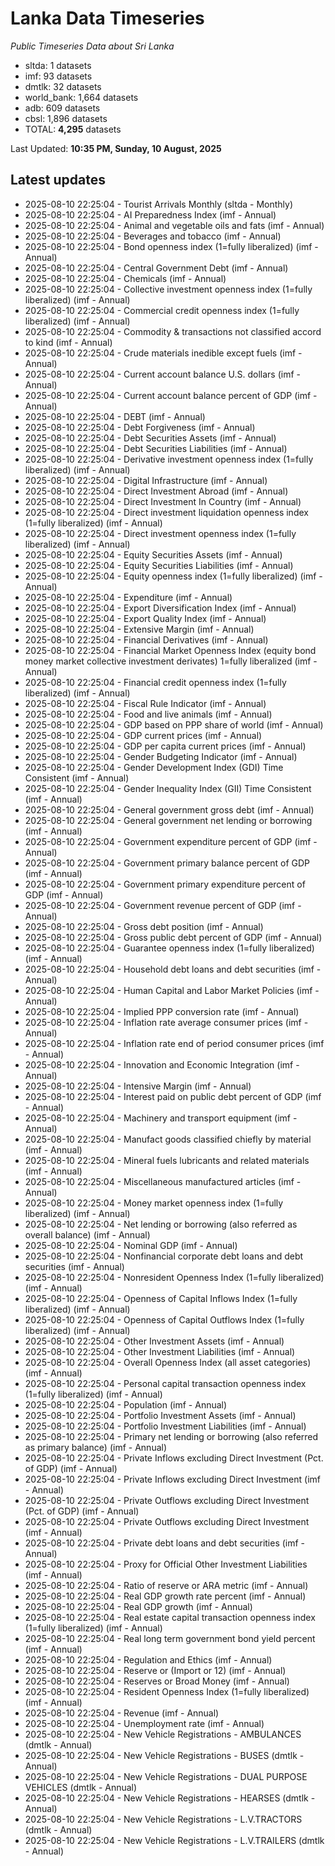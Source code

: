 # Lanka Data Timeseries
*Public Timeseries Data about Sri Lanka*

* sltda: 1 datasets
* imf: 93 datasets
* dmtlk: 32 datasets
* world_bank: 1,664 datasets
* adb: 609 datasets
* cbsl: 1,896 datasets
* TOTAL: **4,295** datasets

Last Updated: **10:35 PM, Sunday, 10 August, 2025**

## Latest updates

* 2025-08-10 22:25:04 - Tourist Arrivals Monthly (sltda - Monthly)
* 2025-08-10 22:25:04 - AI Preparedness Index (imf - Annual)
* 2025-08-10 22:25:04 - Animal and vegetable oils and fats (imf - Annual)
* 2025-08-10 22:25:04 - Beverages and tobacco (imf - Annual)
* 2025-08-10 22:25:04 - Bond openness index (1=fully liberalized) (imf - Annual)
* 2025-08-10 22:25:04 - Central Government Debt (imf - Annual)
* 2025-08-10 22:25:04 - Chemicals (imf - Annual)
* 2025-08-10 22:25:04 - Collective investment openness index (1=fully liberalized) (imf - Annual)
* 2025-08-10 22:25:04 - Commercial credit openness index (1=fully liberalized) (imf - Annual)
* 2025-08-10 22:25:04 - Commodity & transactions not classified accord to kind (imf - Annual)
* 2025-08-10 22:25:04 - Crude materials inedible except fuels (imf - Annual)
* 2025-08-10 22:25:04 - Current account balance U.S. dollars (imf - Annual)
* 2025-08-10 22:25:04 - Current account balance percent of GDP (imf - Annual)
* 2025-08-10 22:25:04 - DEBT (imf - Annual)
* 2025-08-10 22:25:04 - Debt Forgiveness (imf - Annual)
* 2025-08-10 22:25:04 - Debt Securities Assets (imf - Annual)
* 2025-08-10 22:25:04 - Debt Securities Liabilities (imf - Annual)
* 2025-08-10 22:25:04 - Derivative investment openness index (1=fully liberalized) (imf - Annual)
* 2025-08-10 22:25:04 - Digital Infrastructure (imf - Annual)
* 2025-08-10 22:25:04 - Direct Investment Abroad (imf - Annual)
* 2025-08-10 22:25:04 - Direct Investment In Country (imf - Annual)
* 2025-08-10 22:25:04 - Direct investment liquidation openness index (1=fully liberalized) (imf - Annual)
* 2025-08-10 22:25:04 - Direct investment openness index (1=fully liberalized) (imf - Annual)
* 2025-08-10 22:25:04 - Equity Securities Assets (imf - Annual)
* 2025-08-10 22:25:04 - Equity Securities Liabilities (imf - Annual)
* 2025-08-10 22:25:04 - Equity openness index (1=fully liberalized) (imf - Annual)
* 2025-08-10 22:25:04 - Expenditure (imf - Annual)
* 2025-08-10 22:25:04 - Export Diversification Index (imf - Annual)
* 2025-08-10 22:25:04 - Export Quality Index (imf - Annual)
* 2025-08-10 22:25:04 - Extensive Margin (imf - Annual)
* 2025-08-10 22:25:04 - Financial Derivatives (imf - Annual)
* 2025-08-10 22:25:04 - Financial Market Openness Index (equity bond money market collective investment derivates) 1=fully liberalized (imf - Annual)
* 2025-08-10 22:25:04 - Financial credit openness index (1=fully liberalized) (imf - Annual)
* 2025-08-10 22:25:04 - Fiscal Rule Indicator (imf - Annual)
* 2025-08-10 22:25:04 - Food and live animals (imf - Annual)
* 2025-08-10 22:25:04 - GDP based on PPP share of world (imf - Annual)
* 2025-08-10 22:25:04 - GDP current prices (imf - Annual)
* 2025-08-10 22:25:04 - GDP per capita current prices (imf - Annual)
* 2025-08-10 22:25:04 - Gender Budgeting Indicator (imf - Annual)
* 2025-08-10 22:25:04 - Gender Development Index (GDI) Time Consistent (imf - Annual)
* 2025-08-10 22:25:04 - Gender Inequality Index (GII) Time Consistent (imf - Annual)
* 2025-08-10 22:25:04 - General government gross debt (imf - Annual)
* 2025-08-10 22:25:04 - General government net lending or borrowing (imf - Annual)
* 2025-08-10 22:25:04 - Government expenditure percent of GDP (imf - Annual)
* 2025-08-10 22:25:04 - Government primary balance percent of GDP (imf - Annual)
* 2025-08-10 22:25:04 - Government primary expenditure percent of GDP (imf - Annual)
* 2025-08-10 22:25:04 - Government revenue percent of GDP (imf - Annual)
* 2025-08-10 22:25:04 - Gross debt position (imf - Annual)
* 2025-08-10 22:25:04 - Gross public debt percent of GDP (imf - Annual)
* 2025-08-10 22:25:04 - Guarantee openness index (1=fully liberalized) (imf - Annual)
* 2025-08-10 22:25:04 - Household debt loans and debt securities (imf - Annual)
* 2025-08-10 22:25:04 - Human Capital and Labor Market Policies (imf - Annual)
* 2025-08-10 22:25:04 - Implied PPP conversion rate (imf - Annual)
* 2025-08-10 22:25:04 - Inflation rate average consumer prices (imf - Annual)
* 2025-08-10 22:25:04 - Inflation rate end of period consumer prices (imf - Annual)
* 2025-08-10 22:25:04 - Innovation and Economic Integration (imf - Annual)
* 2025-08-10 22:25:04 - Intensive Margin (imf - Annual)
* 2025-08-10 22:25:04 - Interest paid on public debt percent of GDP (imf - Annual)
* 2025-08-10 22:25:04 - Machinery and transport equipment (imf - Annual)
* 2025-08-10 22:25:04 - Manufact goods classified chiefly by material (imf - Annual)
* 2025-08-10 22:25:04 - Mineral fuels lubricants and related materials (imf - Annual)
* 2025-08-10 22:25:04 - Miscellaneous manufactured articles (imf - Annual)
* 2025-08-10 22:25:04 - Money market openness index (1=fully liberalized) (imf - Annual)
* 2025-08-10 22:25:04 - Net lending or borrowing (also referred as overall balance) (imf - Annual)
* 2025-08-10 22:25:04 - Nominal GDP (imf - Annual)
* 2025-08-10 22:25:04 - Nonfinancial corporate debt loans and debt securities (imf - Annual)
* 2025-08-10 22:25:04 - Nonresident Openness Index (1=fully liberalized) (imf - Annual)
* 2025-08-10 22:25:04 - Openness of Capital Inflows Index (1=fully liberalized) (imf - Annual)
* 2025-08-10 22:25:04 - Openness of Capital Outflows Index (1=fully liberalized) (imf - Annual)
* 2025-08-10 22:25:04 - Other Investment Assets (imf - Annual)
* 2025-08-10 22:25:04 - Other Investment Liabilities (imf - Annual)
* 2025-08-10 22:25:04 - Overall Openness Index (all asset categories) (imf - Annual)
* 2025-08-10 22:25:04 - Personal capital transaction openness index (1=fully liberalized) (imf - Annual)
* 2025-08-10 22:25:04 - Population (imf - Annual)
* 2025-08-10 22:25:04 - Portfolio Investment Assets (imf - Annual)
* 2025-08-10 22:25:04 - Portfolio Investment Liabilities (imf - Annual)
* 2025-08-10 22:25:04 - Primary net lending or borrowing (also referred as primary balance) (imf - Annual)
* 2025-08-10 22:25:04 - Private Inflows excluding Direct Investment (Pct. of GDP) (imf - Annual)
* 2025-08-10 22:25:04 - Private Inflows excluding Direct Investment (imf - Annual)
* 2025-08-10 22:25:04 - Private Outflows excluding Direct Investment (Pct. of GDP) (imf - Annual)
* 2025-08-10 22:25:04 - Private Outflows excluding Direct Investment (imf - Annual)
* 2025-08-10 22:25:04 - Private debt loans and debt securities (imf - Annual)
* 2025-08-10 22:25:04 - Proxy for Official Other Investment Liabilities (imf - Annual)
* 2025-08-10 22:25:04 - Ratio of reserve or ARA metric (imf - Annual)
* 2025-08-10 22:25:04 - Real GDP growth rate percent (imf - Annual)
* 2025-08-10 22:25:04 - Real GDP growth (imf - Annual)
* 2025-08-10 22:25:04 - Real estate capital transaction openness index (1=fully liberalized) (imf - Annual)
* 2025-08-10 22:25:04 - Real long term government bond yield percent (imf - Annual)
* 2025-08-10 22:25:04 - Regulation and Ethics (imf - Annual)
* 2025-08-10 22:25:04 - Reserve or (Import or 12) (imf - Annual)
* 2025-08-10 22:25:04 - Reserves or Broad Money (imf - Annual)
* 2025-08-10 22:25:04 - Resident Openness Index (1=fully liberalized) (imf - Annual)
* 2025-08-10 22:25:04 - Revenue (imf - Annual)
* 2025-08-10 22:25:04 - Unemployment rate (imf - Annual)
* 2025-08-10 22:25:04 - New Vehicle Registrations - AMBULANCES (dmtlk - Annual)
* 2025-08-10 22:25:04 - New Vehicle Registrations - BUSES (dmtlk - Annual)
* 2025-08-10 22:25:04 - New Vehicle Registrations - DUAL PURPOSE VEHICLES (dmtlk - Annual)
* 2025-08-10 22:25:04 - New Vehicle Registrations - HEARSES (dmtlk - Annual)
* 2025-08-10 22:25:04 - New Vehicle Registrations - L.V.TRACTORS (dmtlk - Annual)
* 2025-08-10 22:25:04 - New Vehicle Registrations - L.V.TRAILERS (dmtlk - Annual)